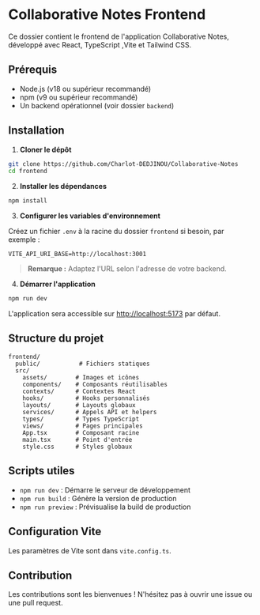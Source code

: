 # Collaborative Notes Frontend

Ce dossier contient le frontend de l'application Collaborative Notes, développé avec React, TypeScript ,Vite et Tailwind CSS.

## Prérequis

- Node.js (v18 ou supérieur recommandé)
- npm (v9 ou supérieur recommandé)
- Un backend opérationnel (voir dossier `backend`)

## Installation

1. **Cloner le dépôt**

```bash
git clone https://github.com/Charlot-DEDJINOU/Collaborative-Notes
cd frontend
```

2. **Installer les dépendances**

```bash
npm install
```

3. **Configurer les variables d'environnement**

Créez un fichier `.env` à la racine du dossier `frontend` si besoin, par exemple :

```env
VITE_API_URI_BASE=http://localhost:3001
```

> **Remarque :** Adaptez l'URL selon l'adresse de votre backend.

4. **Démarrer l'application**

```bash
npm run dev
```

L'application sera accessible sur [http://localhost:5173](http://localhost:5173) par défaut.

## Structure du projet

```
frontend/
  public/           # Fichiers statiques
  src/
    assets/        # Images et icônes
    components/    # Composants réutilisables
    contexts/      # Contextes React
    hooks/         # Hooks personnalisés
    layouts/       # Layouts globaux
    services/      # Appels API et helpers
    types/         # Types TypeScript
    views/         # Pages principales
    App.tsx        # Composant racine
    main.tsx       # Point d'entrée
    style.css      # Styles globaux
```

## Scripts utiles

- `npm run dev` : Démarre le serveur de développement
- `npm run build` : Génère la version de production
- `npm run preview` : Prévisualise la build de production

## Configuration Vite

Les paramètres de Vite sont dans `vite.config.ts`.

## Contribution

Les contributions sont les bienvenues ! N'hésitez pas à ouvrir une issue ou une pull request.